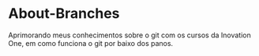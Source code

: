 # About-Branches
Aprimorando meus conhecimentos sobre o git com os cursos da Inovation One, em como funciona o git por baixo dos panos.
